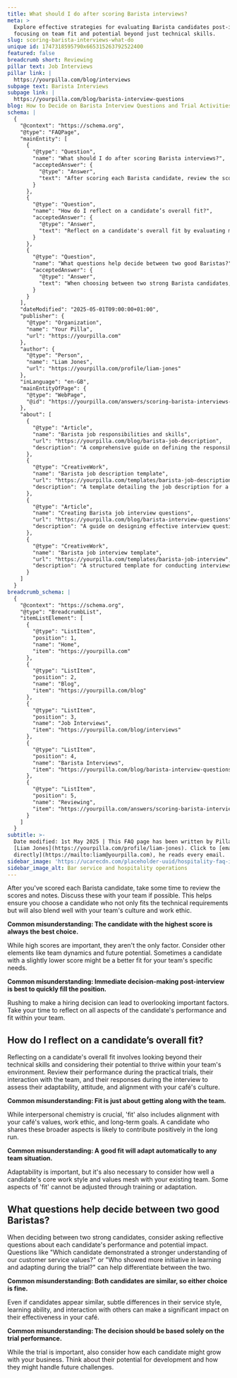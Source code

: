 ```yaml
---
title: What should I do after scoring Barista interviews?
meta: >
  Explore effective strategies for evaluating Barista candidates post-interview,
  focusing on team fit and potential beyond just technical skills.
slug: scoring-barista-interviews-what-do
unique id: 1747318595790x665315263792522400
featured: false
breadcrumb short: Reviewing
pillar text: Job Interviews
pillar link: |
  https://yourpilla.com/blog/interviews
subpage text: Barista Interviews
subpage link: |
  https://yourpilla.com/blog/barista-interview-questions
blog: How to Decide on Barista Interview Questions and Trial Activities
schema: |
  {
    "@context": "https://schema.org",
    "@type": "FAQPage",
    "mainEntity": [
      {
        "@type": "Question",
        "name": "What should I do after scoring Barista interviews?",
        "acceptedAnswer": {
          "@type": "Answer",
          "text": "After scoring each Barista candidate, review the scores and notes, and if possible, discuss them with your team. This collaborative review helps ensure that the chosen candidate fits well with the technical requirements, team culture, and work ethics. Consider various factors beyond scores, such as team dynamics and potential for growth, as a candidate with a slightly lower score might better meet specific team needs."
        }
      },
      {
        "@type": "Question",
        "name": "How do I reflect on a candidate’s overall fit?",
        "acceptedAnswer": {
          "@type": "Answer",
          "text": "Reflect on a candidate's overall fit by evaluating more than their technical skills. Consider their ability to thrive within your team's environment, including interaction with team members, performance during practical trials, and alignment with your café's values and goals. This comprehensive view helps determine whether a candidate will be a positive long-term addition to your team."
        }
      },
      {
        "@type": "Question",
        "name": "What questions help decide between two good Baristas?",
        "acceptedAnswer": {
          "@type": "Answer",
          "text": "When choosing between two strong Barista candidates, ask reflective questions that assess their understanding of customer service values, initiative, and adaptability. Consider how each candidate might fit into and grow with your business, focusing on their potential contributions and ability to handle future challenges."
        }
      }
    ],
    "dateModified": "2025-05-01T09:00:00+01:00",
    "publisher": {
      "@type": "Organization",
      "name": "Your Pilla",
      "url": "https://yourpilla.com"
    },
    "author": {
      "@type": "Person",
      "name": "Liam Jones",
      "url": "https://yourpilla.com/profile/liam-jones"
    },
    "inLanguage": "en-GB",
    "mainEntityOfPage": {
      "@type": "WebPage",
      "@id": "https://yourpilla.com/answers/scoring-barista-interviews-what-do"
    },
    "about": [
      {
        "@type": "Article",
        "name": "Barista job responsibilities and skills",
        "url": "https://yourpilla.com/blog/barista-job-description",
        "description": "A comprehensive guide on defining the responsibilities and skills necessary for a Barista position."
      },
      {
        "@type": "CreativeWork",
        "name": "Barista job description template",
        "url": "https://yourpilla.com/templates/barista-job-description",
        "description": "A template detailing the job description for a Barista, including required skills and responsibilities."
      },
      {
        "@type": "Article",
        "name": "Creating Barista job interview questions",
        "url": "https://yourpilla.com/blog/barista-interview-questions",
        "description": "A guide on designing effective interview questions for hiring Baristas."
      },
      {
        "@type": "CreativeWork",
        "name": "Barista job interview template",
        "url": "https://yourpilla.com/templates/barista-job-interview",
        "description": "A structured template for conducting interviews with Barista candidates."
      }
    ]
  }
breadcrumb_schema: |
  {
    "@context": "https://schema.org",
    "@type": "BreadcrumbList",
    "itemListElement": [
      {
        "@type": "ListItem",
        "position": 1,
        "name": "Home",
        "item": "https://yourpilla.com"
      },
      {
        "@type": "ListItem",
        "position": 2,
        "name": "Blog",
        "item": "https://yourpilla.com/blog"
      },
      {
        "@type": "ListItem",
        "position": 3,
        "name": "Job Interviews",
        "item": "https://yourpilla.com/blog/interviews"
      },
      {
        "@type": "ListItem",
        "position": 4,
        "name": "Barista Interviews",
        "item": "https://yourpilla.com/blog/barista-interview-questions"
      },
      {
        "@type": "ListItem",
        "position": 5,
        "name": "Reviewing",
        "item": "https://yourpilla.com/answers/scoring-barista-interviews-what-do"
      }
    ]
  }
subtitle: >-
  Date modified: 1st May 2025 | This FAQ page has been written by Pilla Founder,
  [Liam Jones](https://yourpilla.com/profile/liam-jones). Click to [email Liam
  directly](https://mailto:liam@yourpilla.com), he reads every email.
sidebar_image: 'https://ucarecdn.com/placeholder-uuid/hospitality-faq-image.jpg'
sidebar_image_alt: Bar service and hospitality operations
---
```

After you've scored each Barista candidate, take some time to review the scores and notes. Discuss these with your team if possible. This helps ensure you choose a candidate who not only fits the technical requirements but will also blend well with your team's culture and work ethic.

**Common misunderstanding: The candidate with the highest score is always the best choice.**

While high scores are important, they aren't the only factor. Consider other elements like team dynamics and future potential. Sometimes a candidate with a slightly lower score might be a better fit for your team's specific needs.

**Common misunderstanding: Immediate decision-making post-interview is best to quickly fill the position.**

Rushing to make a hiring decision can lead to overlooking important factors. Take your time to reflect on all aspects of the candidate's performance and fit within your team.

## How do I reflect on a candidate’s overall fit?

Reflecting on a candidate's overall fit involves looking beyond their technical skills and considering their potential to thrive within your team's environment. Review their performance during the practical trials, their interaction with the team, and their responses during the interview to assess their adaptability, attitude, and alignment with your café's culture.

**Common misunderstanding: Fit is just about getting along with the team.**

While interpersonal chemistry is crucial, 'fit' also includes alignment with your café's values, work ethic, and long-term goals. A candidate who shares these broader aspects is likely to contribute positively in the long run.

**Common misunderstanding: A good fit will adapt automatically to any team situation.**

Adaptability is important, but it's also necessary to consider how well a candidate's core work style and values mesh with your existing team. Some aspects of 'fit' cannot be adjusted through training or adaptation.

## What questions help decide between two good Baristas?

When deciding between two strong candidates, consider asking reflective questions about each candidate's performance and potential impact. Questions like "Which candidate demonstrated a stronger understanding of our customer service values?" or "Who showed more initiative in learning and adapting during the trial?" can help differentiate between the two.

**Common misunderstanding: Both candidates are similar, so either choice is fine.**

Even if candidates appear similar, subtle differences in their service style, learning ability, and interaction with others can make a significant impact on their effectiveness in your café.

**Common misunderstanding: The decision should be based solely on the trial performance.**

While the trial is important, also consider how each candidate might grow with your business. Think about their potential for development and how they might handle future challenges.
